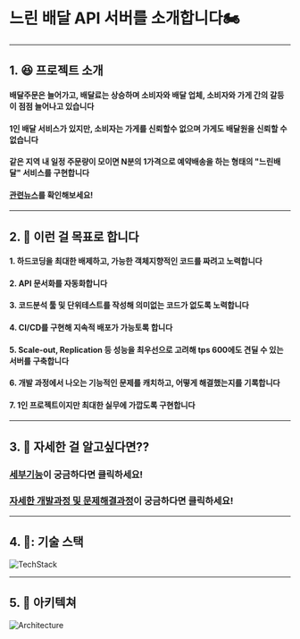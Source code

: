 # 느린 배달 API 서버를 소개합니다🏍️
- - -
## 1. :laughing: 프로젝트 소개

#### 배달주문은 늘어가고, 배달료는 상승하며 소비자와 배달 업체, 소비자와 가게 간의 갈등이 점점 늘어나고 있습니다
#### 1인 배달 서비스가 있지만, 소비자는 가게를 신뢰할수 없으며 가게도 배달원을 신뢰할 수 없습니다
#### 같은 지역 내 일정 주문량이 모이면 N분의 1가격으로 예약배송을 하는 형태의 "느린배달" 서비스를 구현합니다
#### [관련뉴스](https://contents.premium.naver.com/themiilk/business/contents/220105055659030kD)를 확인해보세요!
- - -
## 2. :pray: 이런 걸 목표로 합니다

#### 1. 하드코딩을 최대한 배제하고, 가능한 객체지향적인 코드를 짜려고 노력합니다
#### 2. API 문서화를 자동화합니다
#### 3. 코드분석 툴 및 단위테스트를 작성해 의미없는 코드가 없도록 노력합니다
#### 4. CI/CD를 구현해 지속적 배포가 가능토록 합니다
#### 5. Scale-out, Replication 등 성능을 최우선으로 고려해 tps 600에도 견딜 수 있는 서버를 구축합니다
#### 6. 개발 과정에서 나오는 기능적인 문제를 캐치하고, 어떻게 해결했는지를 기록합니다
#### 7. 1인 프로젝트이지만 최대한 실무에 가깝도록 구현합니다

- - -
## 3. :information_desk_person: 자세한 걸 알고싶다면??
### [세부기능](https://github.com/skehdxhd96/slowDelivery/wiki/%EC%84%B8%EB%B6%80%EA%B8%B0%EB%8A%A5%EB%AA%85%EC%84%B8)이 궁금하다면 클릭하세요!
### [자세한 개발과정 및 문제해결과정](https://ndm-tech.tistory.com/category/%ED%94%84%EB%A1%9C%EC%A0%9D%ED%8A%B8)이 궁금하다면 클릭하세요!
- - -
## 4. 📌: 기술 스택
![TechStack](https://user-images.githubusercontent.com/55571682/186365018-9e66b483-2411-45e9-be4b-dcb23defd494.png)

- - -
## 5. :european_post_office: 아키텍쳐
![Architecture](https://user-images.githubusercontent.com/55571682/187335628-a60cafb4-8a34-4f87-9bf2-abb9273c3829.png)
